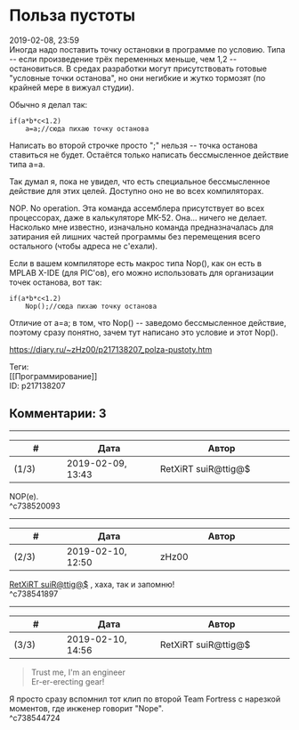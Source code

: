 Польза пустоты
==============

  
2019-02-08, 23:59  
 Иногда надо поставить точку остановки в программе по условию. Типа -- если произведение трёх переменных меньше, чем 1,2 -- остановиться. В средах разработки могут присутствовать готовые "условные точки останова", но они негибкие и жутко тормозят (по крайней мере в вижуал студии).   
   
 Обычно я делал так:   
   
 
```
if(a*b*c<1.2)  
	a=a;//сюда пихаю точку останова
```
   
 Написать во второй строчке просто ";" нельзя -- точка останова ставиться не будет. Остаётся только написать бессмысленное действие типа a=a.   
   
 Так думал я, пока не увидел, что есть специальное бессмысленное действие для этих целей. Доступно оно не во всех компиляторах.   
   
 NOP. No operation. Эта команда ассемблера присутствует во всех процессорах, даже в калькуляторе МК-52. Она... ничего не делает. Насколько мне известно, изначально команда предназначалась для затирания ей лишних частей программы без перемещения всего остального (чтобы адреса не c'ехали).   
   
 Если в вашем компиляторе есть макрос типа Nop(), как он есть в MPLAB X-IDE (для PIC'ов), его можно использовать для организации точек останова, вот так:   
   
 
```
if(a*b*c<1.2)  
	Nop();//сюда пихаю точку останова
```
   
 Отличие от a=a; в том, что Nop() -- заведомо бессмысленное действие, поэтому сразу понятно, зачем тут написано это условие и этот Nop().   
  
<https://diary.ru/~zHz00/p217138207_polza-pustoty.htm>  
  
Теги:  
[[Программирование]]  
ID: p217138207  


Комментарии: 3
--------------

  


---



|         #         |              Дата              |                     Автор                     |           ID           |
| --- | --- | --- | --- |
| (1/3) | 2019-02-09, 13:43 | RetXiRT suiR@ttig@$ | c738520093 |

  
  NOP(e).    
 ^c738520093

---



|         #         |              Дата              |                     Автор                     |           ID           |
| --- | --- | --- | --- |
| (2/3) | 2019-02-10, 12:50 | zHz00 | c738541897 |

  
  [RetXiRT suiR@ttig@$](http://Hellspawn.diary.ru "Горчичник")  , хаха, так и запомню!   
 ^c738541897

---



|         #         |              Дата              |                     Автор                     |           ID           |
| --- | --- | --- | --- |
| (3/3) | 2019-02-10, 14:56 | RetXiRT suiR@ttig@$ | c738544724 |

  
  
>  Trust me, I'm an engineer   
>  Er-er-erecting gear! 

 Я просто сразу вспомнил тот клип по второй Team Fortress с нарезкой моментов, где инженер говорит "Nope".    
 ^c738544724